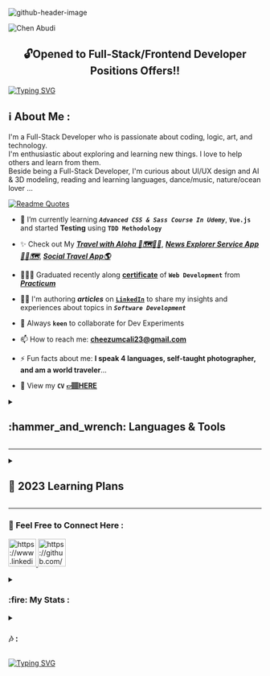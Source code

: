 ![github-header-image](https://user-images.githubusercontent.com/98914366/208881546-4762226f-7e53-4c50-89ab-02c449d1face.png)

<p align="left"> <img src="https://komarev.com/ghpvc/?username=chen-abudi&label=Profile%20views&color=0091ff&style=for-the-badge" alt="Chen Abudi" /></p>

<h2 align="center">🔓Opened to Full-Stack/Frontend Developer Positions Offers‼️</h2>

[![Typing SVG](https://readme-typing-svg.demolab.com?font=Fira+Code&pause=1000&width=660&lines=Aloha+%F0%9F%A4%99%F0%9F%8F%BD+Welcome+to+my+profile+!;Hope+you'll+enjoy+your+time+here+%F0%9F%99%8F%F0%9F%8F%BD;Go+check+my+Full-Stack+apps+down+below+%F0%9F%91%87%F0%9F%8F%BD;Feel+free+to+connect%2Fcontact+me++;I'm+open+to+collaborate+on+Frontend%2FFull-stack+projects)](https://git.io/typing-svg)

<h2 align="left">ℹ️ About Me :</h2>
<p align="left">I'm a Full-Stack Developer who is passionate about coding, logic, art, and technology. <br> I'm enthusiastic about exploring and learning new things. I love to help others and learn from them. <br> Beside being a Full-Stack Developer, I'm curious about UI/UX design and AI & 3D modeling, reading and learning languages, dance/music, nature/ocean lover ... </p>

[![Readme Quotes](https://quotes-github-readme.vercel.app/api?type=Vertical&theme=light)](https://github.com/piyushsuthar/github-readme-quotes)

<!-- - 🔭 I’m currently working on **my Portfolio** and [***```Real Time Tic-Tac-Toe Game```***](https://github.com/Chen-Abudi/tic-tac-toe)**(Collaboration)** -->

<!-- - 🔭 I’m currently working on [***```Real-Time Tic Tac Toe Game```***](https://github.com/Chen-Abudi/tic-tac-toe)**(Collaboration)** -->

<!-- - 🌱 I’m currently learning **```Next.JS```**, **```Math```** and started **Tests** using the **```TDD Methodology```**. -->

- 🌱 I’m currently learning ***```Advanced CSS & Sass Course In Udemy```***, **```Vue.js```** and started **Testing** using **```TDD Methodology```**
                      
- ✨ Check out My [***Travel with Aloha 🌺🗺️🤙🏽***](https://travel-with-aloha.vercel.app/), [***News Explorer Service App📰🌐🗺️***](https://news-explorer-frontend-alpha.vercel.app/), [***Social Travel App🌎***](https://react-around-api-full-client.vercel.app/) 

- 👩🏽‍🎓 Graduated recently along [**certificate**](https://github.com/Chen-Abudi/Chen-Abudi/files/10184229/Chen.Abudi.Certificate.pdf) of **```Web Development```** from [***Practicum***](https://www.practicum100.org/)

<!-- - 💬 You can ask me about **CSS3**, **HTML5**, **JavaScript**, **ReactJS**, **Designer/Editor tool (Lightroom, Photoshop, Figma)** -->

- ✍🏽 I'm authoring ***articles*** on [**```LinkedIn```**](https://www.linkedin.com/in/chen-abudi/) to share my insights and experiences about topics in ***```Software Development```***

- 👯 Always **```keen```** to collaborate for Dev Experiments 

- 📫 How to reach me: **cheezumcali23@gmail.com**

- ⚡ Fun facts about me: **I speak 4 languages, self-taught photographer, and am a world traveler**... 

<!-- - 📝 View my **```CV```** [**&#128073;&#127997;HERE**](https://drive.google.com/file/d/15CFxfVMETpP89foHqx9qbw7m51-je7tw/view?usp=sharing) -->

- 📝 View my **```CV```** [**&#128073;&#127997;HERE**](https://drive.google.com/file/d/1hLrMjdKypW3gekEPZiQu54YSwAeuJSRR/view?usp=sharing)

<details>
<summary><b><h2 align="left"> :hammer_and_wrench: Languages & Tools  </h2></b></summary><br/>

<p align="left"> <a href="https://www.w3schools.com/html/" target="_blank" rel="norefferer">
  <img src="https://cdn.jsdelivr.net/gh/devicons/devicon/icons/html5/html5-original-wordmark.svg" alt="HTML5 Icon" width="65" height="65" /></a>
       <a href="https://www.w3schools.com/css/" target="_blank" rel="norefferer">
  <img src="https://cdn.jsdelivr.net/gh/devicons/devicon/icons/css3/css3-original-wordmark.svg" alt="CSS3 Icon" width="65" height="65" /></a>
       <a href="https://www.w3schools.com/js/" target="_blank" rel="norefferer">
  <img src="https://cdn.jsdelivr.net/gh/devicons/devicon/icons/javascript/javascript-original.svg" alt="JavaScript Icon" width="55" height="55" /></a>
       <a href="https://reactjs.org/" target="_blank" rel="norefferer">
  <img src="https://cdn.jsdelivr.net/gh/devicons/devicon/icons/react/react-original.svg" alt="ReactJS Icon" width="55" height="55" /></a>
       <a href="https://sass-lang.com/" target="_blank" rel="norefferer">
  <img src="https://cdn.jsdelivr.net/gh/devicons/devicon/icons/sass/sass-original.svg" alt="Sass Icon" width="55" height="55" /></a>
      <a href="https://www.mongodb.com/" target="_blank" rel="norefferer">
  <img src="https://cdn.jsdelivr.net/gh/devicons/devicon/icons/mongodb/mongodb-original-wordmark.svg" alt="MongoDB Icon" width="55" height="55" /></a>
<!--     <a href="" target="_blank" rel="norefferer">
  <img src="https://cdn.jsdelivr.net/gh/devicons/devicon/icons/linux/linux-original.svg" alt=Linux Icon width="55" height="55" /></a>
     <a href="https://ubuntu.com/" target="_blank" rel="norefferer">
  <img src="https://cdn.jsdelivr.net/gh/devicons/devicon/icons/ubuntu/ubuntu-plain-wordmark.svg" alt=Ubuntu Icon width="55" height="55" /></a> -->
    <a href="https://www.figma.com/community" target="_blank" rel="norefferer">
  <img src="https://cdn.jsdelivr.net/gh/devicons/devicon/icons/figma/figma-original.svg" alt="Figma Icon" width="55" height="55" /></a>
    <a href="https://webpack.js.org/" target="_blank" rel="norefferer">
  <img src="https://cdn.jsdelivr.net/gh/devicons/devicon/icons/webpack/webpack-original.svg" alt="Webpack Icon" width="55" height="55" /></a>
    <a href="https://git-scm.com/" target="_blank" rel="norefferer">
  <img src="https://cdn.jsdelivr.net/gh/devicons/devicon/icons/git/git-original.svg" alt="Git Icon" width="55" height="55" /></a>
    <a href="https://www.npmjs.com/" target="_blank" rel="norefferer">
  <img src="https://cdn.jsdelivr.net/gh/devicons/devicon/icons/npm/npm-original-wordmark.svg" alt="NPM Icon" width="55" height="55" />
    <a href="https://code.visualstudio.com/" target="_blank" rel="norefferer">
  <img src="https://cdn.jsdelivr.net/gh/devicons/devicon/icons/vscode/vscode-original.svg" alt="Visual Studio" Icon width="55" height="55" /></a>
      <a href="https://yarnpkg.com/" target="_blank" rel="norefferer">
  <img src="https://cdn.jsdelivr.net/gh/devicons/devicon/icons/yarn/yarn-original.svg" alt="Yarn Icon" width="55" height="55" /></a>
      <a href="https://jestjs.io/" target="_blank" rel="norefferer">
  <img src="https://cdn.jsdelivr.net/gh/devicons/devicon/icons/jest/jest-plain.svg" alt="Jest Icon" width="50" height="50" /></a>
      <a href="https://cloud.google.com/" target="_blank" rel="norefferer">
  <img src="https://cdn.jsdelivr.net/gh/devicons/devicon/icons/googlecloud/googlecloud-original.svg" alt="Google Cloud Icon" width="55" height="55" /></a>
      <a href="https://nodejs.org/en/about/" target="_blank" rel="norefferer">
  <img src="https://cdn.jsdelivr.net/gh/devicons/devicon/icons/nodejs/nodejs-original.svg" alt="Node JS Icon" width="50" height="50" /></a>
      <a href="https://expressjs.com/" target="_blank" rel="norefferer">
  <img src="https://cdn.jsdelivr.net/gh/devicons/devicon/icons/express/express-original.svg" alt="Express JS Icon" width="50" height="50" /></a>
<!--       <a href="https://storybook.js.org/" target="_blank" rel="norefferer">
  <img src="https://cdn.jsdelivr.net/gh/devicons/devicon/icons/storybook/storybook-original.svg" alt=Storybook Icon width="50" height="50" /></a> -->
      <a href="https://www.nginx.com/" target="_blank" rel="norefferer">
  <img src="https://cdn.jsdelivr.net/gh/devicons/devicon/icons/nginx/nginx-original.svg" alt="NGINX Icon" width="60" height="60" /></a>
          </p>
           
  
  <summary><b><h2 align="left"> ➕ Additional Tools :</h2></b></summary>
  
  ![Adobe](https://img.shields.io/badge/adobe-%23FF0000.svg?style=for-the-badge&logo=adobe&logoColor=white)
  ![Adobe Lightroom](https://img.shields.io/badge/Adobe%20Lightroom-31A8FF.svg?style=for-the-badge&logo=Adobe%20Lightroom&logoColor=white)
  ![Adobe Lightroom Classic](https://img.shields.io/badge/Adobe%20Lightroom%20Classic-31A8FF.svg?style=for-the-badge&logo=Adobe%20Lightroom%20Classic&logoColor=white)
  ![Adobe Photoshop](https://img.shields.io/badge/adobe%20photoshop-%2331A8FF.svg?style=for-the-badge&logo=adobe%20photoshop&logoColor=white)
  ![Postman](https://img.shields.io/badge/Postman-FF6C37?style=for-the-badge&logo=postman&logoColor=white)
  ![JWT](https://img.shields.io/badge/JWT-black?style=for-the-badge&logo=JSON%20web%20tokens)
  ![Babel](https://img.shields.io/badge/Babel-F9DC3e?style=for-the-badge&logo=babel&logoColor=black)
  ![Eslint](https://img.shields.io/badge/eslint-3A33D1?style=for-the-badge&logo=eslint&logoColor=white)
  ![Notion](https://img.shields.io/badge/Notion-%23000000.svg?style=for-the-badge&logo=notion&logoColor=white)
  ![Trello](https://img.shields.io/badge/Trello-%23026AA7.svg?style=for-the-badge&logo=Trello&logoColor=white)
  ![Slack](https://img.shields.io/badge/Slack-4A154B?style=for-the-badge&logo=slack&logoColor=white)
  ![Canva](https://img.shields.io/badge/Canva-%2300C4CC.svg?&style=for-the-badge&logo=Canva&logoColor=white)
  ![CodeWars](https://img.shields.io/badge/Codewars-B1361E?style=for-the-badge&logo=Codewars&logoColor=white)
  ![Khan Academy](https://img.shields.io/badge/Khan%20Academy-14BF96?style=for-the-badge&logo=Khan%20Academy&logoColor=white)
  ![LeetCode](https://img.shields.io/badge/-LeetCode-FFA116?style=for-the-badge&logo=LeetCode&logoColor=black)
  ![Prettier](https://img.shields.io/badge/prettier-1A2C34?style=for-the-badge&logo=prettier&logoColor=F7BA3E)
  ![React Router](https://img.shields.io/badge/React_Router-CA4245?style=for-the-badge&logo=react-router&logoColor=white)
  ![Vercel](https://img.shields.io/badge/vercel-%23000000.svg?style=for-the-badge&logo=vercel&logoColor=white)
  ![CodePen](https://img.shields.io/badge/CodePen-white?style=for-the-badge&logo=codepen&logoColor=black)
  ![Udemy](https://img.shields.io/badge/Udemy-A435F0?style=for-the-badge&logo=Udemy&logoColor=white)
  ![Discord](https://img.shields.io/badge/Discord-5865F2?style=for-the-badge&logo=discord&logoColor=white)
  ![Markdown](https://img.shields.io/badge/markdown-%23000000.svg?style=for-the-badge&logo=markdown&logoColor=white)
  ![Storybook](https://img.shields.io/badge/-Storybook-FF4785?style=for-the-badge&logo=storybook&logoColor=white)
  ![GitLab](https://img.shields.io/badge/gitlab-%23181717.svg?style=for-the-badge&logo=gitlab&logoColor=white)
  ![Vue.js](https://img.shields.io/badge/vuejs-%2335495e.svg?style=for-the-badge&logo=vuedotjs&logoColor=%234FC08D)
  ![CodeSandbox](https://img.shields.io/badge/Codesandbox-040404?style=for-the-badge&logo=codesandbox&logoColor=DBDBDB)
  ![Alfred](https://img.shields.io/badge/alfred-%235C1F87.svg?style=for-the-badge&logo=alfred)
  ![Docker](https://img.shields.io/badge/docker-%230db7ed.svg?style=for-the-badge&logo=docker&logoColor=white)
  ![Reddit](https://img.shields.io/badge/Reddit-%23FF4500.svg?style=for-the-badge&logo=Reddit&logoColor=white)
  ![Duolingo](https://img.shields.io/badge/Duolingo-%234DC730.svg?style=for-the-badge&logo=Duolingo&logoColor=white)
  ![React Hook Form](https://img.shields.io/badge/React%20Hook%20Form-%23EC5990.svg?style=for-the-badge&logo=reacthookform&logoColor=white)
  ![Vite](https://img.shields.io/badge/vite-%23646CFF.svg?style=for-the-badge&logo=vite&logoColor=white)
  ![Replit](https://img.shields.io/badge/Replit-DD1200?style=for-the-badge&logo=Replit&logoColor=white)
  ![Xcode](https://img.shields.io/badge/Xcode-007ACC?style=for-the-badge&logo=Xcode&logoColor=white)
  </details>   
  
  ---
  
  <details>
  <summary><h2 align="left" font-family> 🎯 2023 Learning Plans </h2></summary>
   
<!-- | Programming Language | Libraries & Frameworks | Database Management | Open Source Software/ 3D 
|:--------|:------|:------------|:------------|
| [![TypeScript](https://img.shields.io/badge/TypeScript-007ACC?style=for-the-badge&logo=typescript&logoColor=white)](https://www.typescriptlang.org/) | [![NextJS](https://img.shields.io/badge/next.js-000000?style=for-the-badge&logo=nextdotjs&logoColor=white)](https://nextjs.org/) | [![PostgreSQL](https://img.shields.io/badge/PostgreSQL-316192?style=for-the-badge&logo=postgresql&logoColor=white)](https://www.postgresql.org/) | [![Blender/ 3D Animation](	https://img.shields.io/badge/blender-%23F5792A.svg?style=for-the-badge&logo=blender&logoColor=white)](https://www.blender.org/) |
| | [![Redux](https://img.shields.io/badge/Redux-593D88?style=for-the-badge&logo=redux&logoColor=white)](https://redux.js.org/) |  |
| | [![Tailwind](https://img.shields.io/badge/Tailwind_CSS-38B2AC?style=for-the-badge&logo=tailwind-css&logoColor=white)](https://tailwindcss.com/) |  |
|  | [![ThreeJS](https://img.shields.io/badge/ThreeJs-black?style=for-the-badge&logo=three.js&logoColor=white)](https://threejs.org/) | |
| | -->


| Programming Language | Libraries & Frameworks |  Open Source Software/ 3D 
|:--------|:------|:------------|
| [![TypeScript](https://img.shields.io/badge/TypeScript-007ACC?style=for-the-badge&logo=typescript&logoColor=white)](https://www.typescriptlang.org/) | [![NextJS](https://img.shields.io/badge/next.js-000000?style=for-the-badge&logo=nextdotjs&logoColor=white)](https://nextjs.org/) | [![Blender/ 3D Animation](	https://img.shields.io/badge/blender-%23F5792A.svg?style=for-the-badge&logo=blender&logoColor=white)](https://www.blender.org/) |
| | [![Redux](https://img.shields.io/badge/Redux-593D88?style=for-the-badge&logo=redux&logoColor=white)](https://redux.js.org/) |  |
| | [![Tailwind](https://img.shields.io/badge/Tailwind_CSS-38B2AC?style=for-the-badge&logo=tailwind-css&logoColor=white)](https://tailwindcss.com/) |  |
|  | [![ThreeJS](https://img.shields.io/badge/ThreeJs-black?style=for-the-badge&logo=three.js&logoColor=white)](https://threejs.org/) | |
| | 
 
  </details>
  
   ---
   
  <h3 align="left">🔗 Feel Free to Connect Here :</h3>
  <p align="left">
  <a href="https://www.linkedin.com/in/chen-abudi/" target="blank">
    <img src="https://cdn.jsdelivr.net/gh/devicons/devicon/icons/linkedin/linkedin-original.svg" alt="https://www.linkedin.com/in/chen-abudi/" width="55" height="55" />
  </a>
  <a href="https://github.com/Chen-Abudi" target="blank"> 
    <img src="https://cdn.jsdelivr.net/gh/devicons/devicon/icons/github/github-original.svg" alt="https://github.com/Chen-Abudi" width="55" height="55" />
  </a>

  </p>
             
  <details>      
  <summary><h3 align="left"> :fire: My Stats : </h3></summary>
          
 [![Anurag's GitHub stats](https://github-readme-stats.vercel.app/api?username=chen-abudi&show_icons=true&theme=solarized-light)](https://github.com/anuraghazra/github-readme-stats)

 [![Top Langs](https://github-readme-stats.vercel.app/api/top-langs/?username=chen-abudi&layout=compact)](https://github.com/anuraghazra/github-readme-stats) 
 
 [![GitHub Streak](https://github-readme-streak-stats.herokuapp.com/?user=chen-abudi&theme=solarized-light)](https://git.io/streak-stats)
 
 [![trophy](https://github-profile-trophy.vercel.app/?username=chen-abudi&rank=S,AAA)](https://github.com/ryo-ma/github-profile-trophy)
  
 ![my-github-skyline](https://user-images.githubusercontent.com/98914366/219969353-ef5c055e-9b8f-40f7-bd80-2ecc3d8c52f2.png) 
  

<!--   [![trophy](https://github-profile-trophy.vercel.app/?username=chen-abudi)](https://github.com/chen-abudi/github-profile-trophy)  -->
 
</details>

<details>
  <summary><h3 align="left"> 🎶 : </h3></summary>
  
[![spotify-github-profile](https://spotify-github-profile.vercel.app/api/view?uid=315cmqf3p5iz2rek66bfwdtanf7q&cover_image=true&theme=novatorem&bar_color=3fc7d9&bar_color_cover=false)](https://github.com/kittinan/spotify-github-profile)

</details>
  
[![Typing SVG](https://readme-typing-svg.demolab.com?font=Fira+Code&weight=700&pause=1000&width=615&lines=Thank+you+for+stopping+by%2C+have+a+wonderful+day!+%F0%9F%8C%BA+)](https://git.io/typing-svg)
